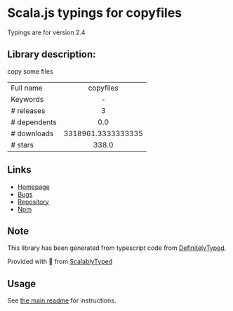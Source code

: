 
# Scala.js typings for copyfiles

Typings are for version 2.4

## Library description:
copy some files

|                    |                 |
| ------------------ | :-------------: |
| Full name          | copyfiles |
| Keywords           | - |
| # releases         | 3 |
| # dependents       | 0.0 |
| # downloads        | 3318961.3333333335 |
| # stars            | 338.0 |

## Links
- [Homepage](https://github.com/calvinmetcalf/copyfiles#readme)
- [Bugs](https://github.com/calvinmetcalf/copyfiles/issues)
- [Repository](https://github.com/calvinmetcalf/copyfiles)
- [Npm](https://www.npmjs.com/package/copyfiles)
    


## Note
This library has been generated from typescript code from [DefinitelyTyped](https://definitelytyped.org).

Provided with :purple_heart: from [ScalablyTyped](https://github.com/oyvindberg/ScalablyTyped)

## Usage
See [the main readme](../../readme.md) for instructions.


